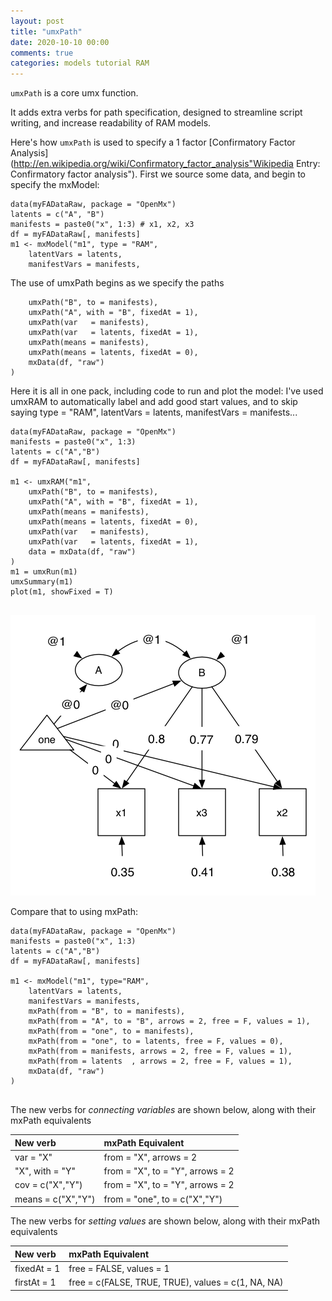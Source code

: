 ```yaml
---
layout: post
title: "umxPath"
date: 2020-10-10 00:00
comments: true
categories: models tutorial RAM
---
```

`umxPath` is a core umx function.

It adds extra verbs for path specification, designed to streamline script writing, and increase readability of RAM models.

Here's how `umxPath` is used to specify a 1 factor [Confirmatory Factor Analysis](http://en.wikipedia.org/wiki/Confirmatory_factor_analysis"Wikipedia Entry: Confirmatory factor analysis"). First we source some data, and begin to specify the mxModel:

```splus
data(myFADataRaw, package = "OpenMx")
latents = c("A", "B")
manifests = paste0("x", 1:3) # x1, x2, x3
df = myFADataRaw[, manifests]
m1 <- mxModel("m1", type = "RAM",
	latentVars = latents,
	manifestVars = manifests,
```

The use of umxPath begins as we specify the paths

```splus
	umxPath("B", to = manifests),
	umxPath("A", with = "B", fixedAt = 1),
	umxPath(var   = manifests),
	umxPath(var   = latents, fixedAt = 1),
	umxPath(means = manifests),
	umxPath(means = latents, fixedAt = 0),
	mxData(df, "raw")
)

```

Here it is all in one pack, including code to run and plot the model: I've used umxRAM to automatically label and add good start values, and to skip saying type = "RAM", latentVars = latents, manifestVars = manifests...

```splus
data(myFADataRaw, package = "OpenMx")
manifests = paste0("x", 1:3)
latents = c("A","B")
df = myFADataRaw[, manifests]

m1 <- umxRAM("m1",
	umxPath("B", to = manifests),
	umxPath("A", with = "B", fixedAt = 1),
	umxPath(means = manifests),
	umxPath(means = latents, fixedAt = 0),
	umxPath(var   = manifests),
	umxPath(var   = latents, fixedAt = 1),
	data = mxData(df, "raw")
)
m1 = umxRun(m1)
umxSummary(m1)
plot(m1, showFixed = T)
    
```
![UmxPath Model1](/media/umxPath/umxPath_model1.png)

Compare that to using mxPath:

```splus
data(myFADataRaw, package = "OpenMx")
manifests = paste0("x", 1:3)
latents = c("A","B")
df = myFADataRaw[, manifests]

m1 <- mxModel("m1", type="RAM", 
	latentVars = latents,
	manifestVars = manifests,
	mxPath(from = "B", to = manifests),
	mxPath(from = "A", to = "B", arrows = 2, free = F, values = 1),
	mxPath(from = "one", to = manifests),
	mxPath(from = "one", to = latents, free = F, values = 0),
	mxPath(from = manifests, arrows = 2, free = F, values = 1),
	mxPath(from = latents  , arrows = 2, free = F, values = 1),
	mxData(df, "raw")
)
    
```

The new verbs for *connecting variables* are shown below, along with their mxPath equivalents

| New verb           | mxPath Equivalent                |
|:-------------------|:---------------------------------|
| var  = "X"         | from = "X", arrows = 2           |
| "X", with = "Y"    | from = "X", to = "Y", arrows = 2 |
| cov = c("X","Y")   | from = "X", to = "Y", arrows = 2 |
| means = c("X","Y") | from = "one", to = c("X","Y")    |

The new verbs for *setting values* are shown below, along with their mxPath equivalents

| New verb     | mxPath Equivalent                                  |
|:-------------|:---------------------------------------------------|
| fixedAt = 1  | free = FALSE, values = 1                           |
| firstAt = 1  | free = c(FALSE, TRUE, TRUE), values = c(1, NA, NA) |
